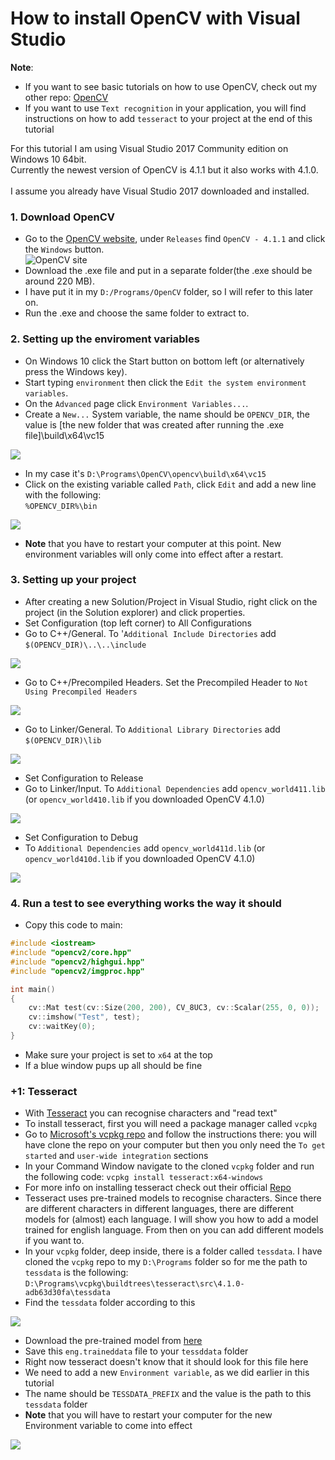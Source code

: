 # How to install OpenCV with Visual Studio

**Note**:
- If you want to see basic tutorials on how to use OpenCV, check out my other repo: [OpenCV](https://github.com/green-fox-academy/sanyi0411/tree/master/OpenCV)
- If you want to use `Text recognition` in your application, you will find instructions on how to add `tesseract` to your project at the end of this tutorial

For this tutorial I am using Visual Studio 2017 Community edition on Windows 10 64bit.<br/>
Currently the newest version of OpenCV is 4.1.1 but it also works with 4.1.0.</br>
<br/>
I assume you already have Visual Studio 2017 downloaded and installed.<br/>

### 1. Download OpenCV

- Go to the [OpenCV website](https://opencv.org/releases/), under `Releases` find `OpenCV - 4.1.1` and click the `Windows` button.<br/>
![OpenCV site](images/1.png)
- Download the .exe file and put in a separate folder(the .exe should be around 220 MB).<br/>
- I have put it in my `D:/Programs/OpenCV` folder, so I will refer to this later on.<br/>
- Run the .exe and choose the same folder to extract to.<br/>

### 2. Setting up the enviroment variables

- On Windows 10 click the Start button on bottom left (or alternatively press the Windows key).<br/>
- Start typing `environment` then click the `Edit the system environment variables`.<br/>
- On the `Advanced` page click `Environment Variables...`. <br/>
- Create a `New...` System variable, the name should be `OPENCV_DIR`, the value is [the new folder that was created after running the .exe file]\build\x64\vc15<br/>


![](images/2.png)


- In my case it's `D:\Programs\OpenCV\opencv\build\x64\vc15`<br/>
- Click on the existing variable called `Path`, click `Edit` and add a new line with the following:<br/>
`%OPENCV_DIR%\bin` <br/>


![](images/3.png)

- **Note** that you have to restart your computer at this point. New environment variables will only come into effect after a restart.

### 3. Setting up your project

- After creating a new Solution/Project in Visual Studio, right click on the project (in the Solution explorer) and click properties.<br/>
- Set Configuration (top left corner) to All Configurations
- Go to C++/General. To '`Additional Include Directories` add `$(OPENCV_DIR)\..\..\include`


![](images/4.png)


- Go to C++/Precompiled Headers. Set the Precompiled Header to `Not Using Precompiled Headers`


![](images/5.png)


- Go to Linker/General. To `Additional Library Directories` add `$(OPENCV_DIR)\lib`


![](images/6.png)


- Set Configuration to Release
- Go to Linker/Input. To `Additional Dependencies` add `opencv_world411.lib` (or `opencv_world410.lib` if you downloaded OpenCV 4.1.0)


![](images/7.png)


- Set Configuration to Debug
- To `Additional Dependencies` add `opencv_world411d.lib` (or `opencv_world410d.lib` if you downloaded OpenCV 4.1.0)


![](images/8.png)

### 4. Run a test to see everything works the way it should

- Copy this code to main:
```C++
#include <iostream>
#include "opencv2/core.hpp"
#include "opencv2/highgui.hpp"
#include "opencv2/imgproc.hpp"

int main()
{
	cv::Mat test(cv::Size(200, 200), CV_8UC3, cv::Scalar(255, 0, 0));
	cv::imshow("Test", test);
	cv::waitKey(0);
}
```
- Make sure your project is set to `x64` at the top
- If a blue window pups up all should be fine

### +1: Tesseract

- With [Tesseract](https://en.wikipedia.org/wiki/Tesseract_(software)) you can recognise characters and "read text"
- To install tesseract, first you will need a package manager called `vcpkg`
- Go to [Microsoft's vcpkg repo](https://github.com/microsoft/vcpkg) and follow the instructions there: you will have clone the repo on your computer but then you only need the `To get started` and `user-wide integration` sections
- In your Command Window navigate to the cloned `vcpkg` folder and run the following code: `vcpkg install tesseract:x64-windows`
- For more info on installing tesseract check out their official [Repo](https://github.com/tesseract-ocr/tesseract/wiki/Compiling#windows)
- Tesseract uses pre-trained models to recognise characters. Since there are different characters in different languages, there are different models for (almost) each language. I will show you how to add a model trained for english language. From then on you can add different models if you want to.
- In your `vcpkg` folder, deep inside, there is a folder called `tessdata`. I have cloned the `vcpkg` repo to my `D:\Programs` folder so for me the path to `tessdata` is the following: `D:\Programs\vcpkg\buildtrees\tesseract\src\4.1.0-adb63d30fa\tessdata`
- Find the `tessdata` folder according to this

![](images/9.png)

- Download the pre-trained model from [here](https://github.com/tesseract-ocr/tessdata/blob/master/eng.traineddata)
- Save this `eng.traineddata` file to your `tessddata` folder
- Right now tesseract doesn't know that it should look for this file here
- We need to add a new `Environment variable`, as we did earlier in this tutorial
- The name should be `TESSDATA_PREFIX` and the value is the path to this `tessdata` folder
- **Note** that you will have to restart your computer for the new Environment variable to come into effect

![](images/10.png)